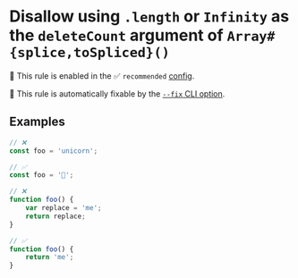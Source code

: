# Disallow using `.length` or `Infinity` as the `deleteCount` argument of `Array#{splice,toSpliced}()`

💼 This rule is enabled in the ✅ `recommended` [config](https://github.com/sindresorhus/eslint-plugin-unicorn#recommended-config).

🔧 This rule is automatically fixable by the [`--fix` CLI option](https://eslint.org/docs/latest/user-guide/command-line-interface#--fix).

<!-- end auto-generated rule header -->
<!-- Do not manually modify this header. Run: `npm run fix:eslint-docs` -->

<!-- Remove this comment, add more detailed description. -->

## Examples

```js
// ❌
const foo = 'unicorn';

// ✅
const foo = '🦄';
```

```js
// ❌
function foo() {
	var replace = 'me';
	return replace;
}

// ✅
function foo() {
	return 'me';
}
```
